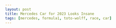 ```yaml
---
layout: post
title: Mercedes Car for 2023 Looks Insane
tags: [mercedes, formula1, toto-wolff, race, car]
---
```

